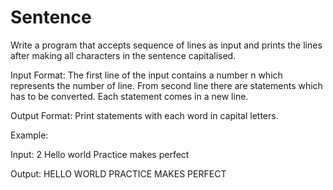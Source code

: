 # Sentence

Write a program that accepts sequence of lines as input and prints the lines after making all characters in the sentence capitalised.

Input Format:
The first line of the input contains a number n which represents the number of line.
From second line there are statements which has to be converted. Each statement comes in a new line.

Output Format:
Print statements with each word in capital letters.

Example:

Input:
2
Hello world
Practice makes perfect

Output:
HELLO WORLD
PRACTICE MAKES PERFECT
